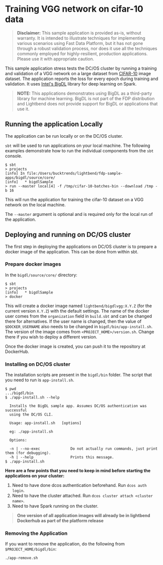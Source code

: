 # Training VGG network on cifar-10 data

> **Disclaimer:** This sample application is provided as-is, without warranty. It is intended to illustrate techniques for implementing various scenarios using Fast Data Platform, but it has not gone through a robust validation process, nor does it use all the techniques commonly employed for highly-resilient, production applications. Please use it with appropriate caution.

This sample application stress tests the DC/OS cluster by running a training and validation of a VGG network on a large dataset from [CIFAR-10](https://www.cs.toronto.edu/~kriz/cifar.html) image dataset. The application reports the loss for every epoch during training and validation. It uses [Intel's BigDL](https://github.com/intel-analytics/BigDL) library for deep learning on Spark.

> **NOTE:** This applications demonstrates using BigDL as a third-party library for machine learning. BigDL is not part of the FDP distribution and Lightbend does not provide support for BigDL or applications that use it.

## Running the application Locally

The application can be run locally or on the DC/OS cluster.

`sbt` will be used to run applications on your local machine. The following examples demonstrate how to run the individual components from the `sbt` console.

```
$ sbt
> projects
[info] In file:/Users/bucktrends/lightbend/fdp-sample-apps/bigdl/source/core/
[info] 	 * bigdlSample
> run --master local[4] -f /tmp/cifar-10-batches-bin --download /tmp -b 16
```

This will run the application for training the cifar-10 dataset on a VGG network on the local machine. 

The `--master` argument is optional and is required only for the local run of the application. 

## Deploying and running on DC/OS cluster

The first step in deploying the applications on DC/OS cluster is to prepare a docker image of the application. This can be done from within sbt.

### Prepare docker images

In the `bigdl/source/core/` directory:

```
$ sbt
> projects
[info] 	 * bigdlSample
> docker
```

This will create a docker image named `lightbend/bigdlvgg:X.Y.Z` (for the current version `X.Y.Z`) with the default settings. The name of the docker user comes from the `organization` field in `build.sbt` and can be changed there for alternatives. If the user name is changed, then the value of `$DOCKER_USERNAME` also needs to be changed in `bigdl/bin/app-install.sh`. The version of the image comes from `<PROJECT_HOME>/version.sh`. Change there if you wish to deploy a different version.

Once the docker image is created, you can push it to the repository at DockerHub.

### Installing on DC/OS cluster

The installation scripts are present in the `bigdl/bin` folder. The script that you need to run is `app-install.sh`.

```
$ pwd
.../bigdl/bin
$ ./app-install.sh --help

  Installs the BigDL sample app. Assumes DC/OS authentication was successful
  using the DC/OS CLI.

  Usage: app-install.sh   [options] 

  eg: ./app-install.sh 

  Options:

  -n | --no-exec              Do not actually run commands, just print them (for debugging).
  -h | --help                 Prints this message.
$ ./app-install.sh
```
**Here are a few points that you need to keep in mind before starting the applications on your cluster:**

1. Need to have done dcos authentication beforehand. Run `dcos auth login`.
2. Need to have the cluster attached. Run `dcos cluster attach <cluster name>`.
3. Need to have Spark running on the cluster.

> **One version of all application images will already be in lightbend Dockerhub as part of the platform release**

### Removing the Application

If you want to remove the application, do the following from `$PROJECT_HOME/bigdl/bin`:

```bash
./app-remove.sh
```
